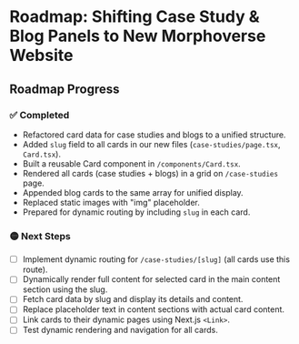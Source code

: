 
# Roadmap: Shifting Case Study & Blog Panels to New Morphoverse Website

## Roadmap Progress

### ✅ Completed
- Refactored card data for case studies and blogs to a unified structure.
- Added `slug` field to all cards in our new files (`case-studies/page.tsx`, `Card.tsx`).
- Built a reusable Card component in `/components/Card.tsx`.
- Rendered all cards (case studies + blogs) in a grid on `/case-studies` page.
- Appended blog cards to the same array for unified display.
- Replaced static images with "img" placeholder.
- Prepared for dynamic routing by including `slug` in each card.

### 🟡 Next Steps
- [ ] Implement dynamic routing for `/case-studies/[slug]` (all cards use this route).
- [ ] Dynamically render full content for selected card in the main content section using the slug.
- [ ] Fetch card data by slug and display its details and content.
- [ ] Replace placeholder text in content sections with actual card content.
- [ ] Link cards to their dynamic pages using Next.js `<Link>`.
- [ ] Test dynamic rendering and navigation for all cards.